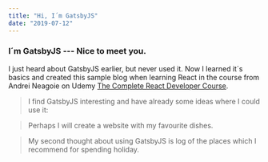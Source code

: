 ```yaml
---
title: "Hi, I´m GatsbyJS"
date: "2019-07-12"
---
```


### I´m GatsbyJS --- Nice to meet you.

I just heard about GatsbyJS earlier, but never used it. Now I learned it´s basics and created this sample blog when learning React in the course from Andrei Neagoie on Udemy [The Complete React Developer Course](https://www.udemy.com/react-2nd-edition/). 

> I find GatsbyJS interesting and have already some ideas where I could use it: 

  > Perhaps I will create a website with my favourite dishes. 

  > My second thought about using GatsbyJS is log of the places which I recommend for spending holiday. 
